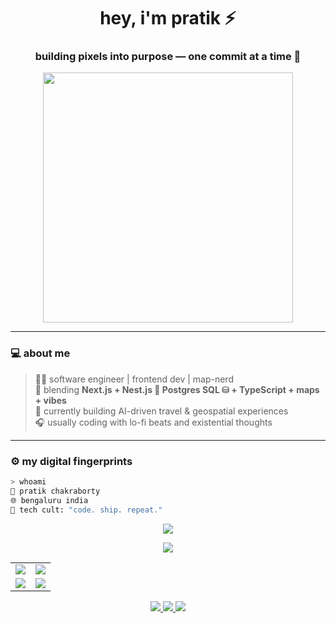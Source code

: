 <!-- ⚡ Cult-Coded README ⚡ -->
<h1 align="center">hey, i'm pratik ⚡</h1>
<h3 align="center">building pixels into purpose — one commit at a time 🧠</h3>

<p align="center">
  <img src="https://media.tenor.com/7H0t5w8GsbIAAAAC/hacker-hacking.gif" width="400"/>
</p>

---

### 💻 about me
> 👨‍💻 software engineer | frontend dev | map-nerd  
> 🚀 blending **Next.js + Nest.js 🪺 Postgres SQL ⛁ + TypeScript + maps + vibes**  
> 🧭 currently building AI-driven travel & geospatial experiences  
> 🎧 usually coding with lo-fi beats and existential thoughts  

---

### ⚙️ my digital fingerprints

```bash
> whoami
👤 pratik chakraborty
🌐 bengaluru india
💬 tech cult: "code. ship. repeat."
```


<p align="center">
  <img src="https://skillicons.dev/icons?i=nextjs,nestjs,postgres,supabasereact,typescript,nodejs,aws,figma,git,tailwind,vscode,cursor&theme=dark" />
</p>

<p align="center"> <img src="https://github-readme-activity-graph.vercel.app/graph?username=PratikChakraborty10&theme=tokyo-night" /> </p>

<table align="center">
  <tr>
    <td align="center" width="50%">
      <img src="https://github-readme-stats.vercel.app/api?username=PratikChakraborty10&show_icons=true&theme=tokyonight&hide_border=true" />
    </td>
    <td align="center" width="50%">
      <img src="https://github-readme-streak-stats.herokuapp.com/?user=pratikchakraborty&theme=tokyonight&hide_border=true" />
    </td>
  </tr>
  <tr>
    <td align="center" width="50%">
      <img src="https://github-readme-stats.vercel.app/api/top-langs/?username=PratikChakraborty10&layout=compact&theme=tokyonight&hide_border=true" />
    </td>
    <td align="center" width="50%">
      <img src="https://github-readme-stats.vercel.app/api/wakatime?username=@pratikchakraborty&theme=tokyonight&hide_border=true" />
    </td>
  </tr>
</table>

<p align="center">
  <a href="https://www.linkedin.com/in/pratikchak" target="_blank">
    <img src="https://img.shields.io/badge/LinkedIn-0A66C2?style=for-the-badge&logo=linkedin&logoColor=white"/>
  </a>
  <a href="https://x.com/pratik10909" target="_blank">
    <img src="https://img.shields.io/badge/Twitter-black?style=for-the-badge&logo=x&logoColor=white"/>
  </a>
  <a href="https://pratikchakraborty.in" target="_blank">
    <img src="https://img.shields.io/badge/Portfolio-212121?style=for-the-badge&logo=vercel&logoColor=white"/>
  </a>
</p>

